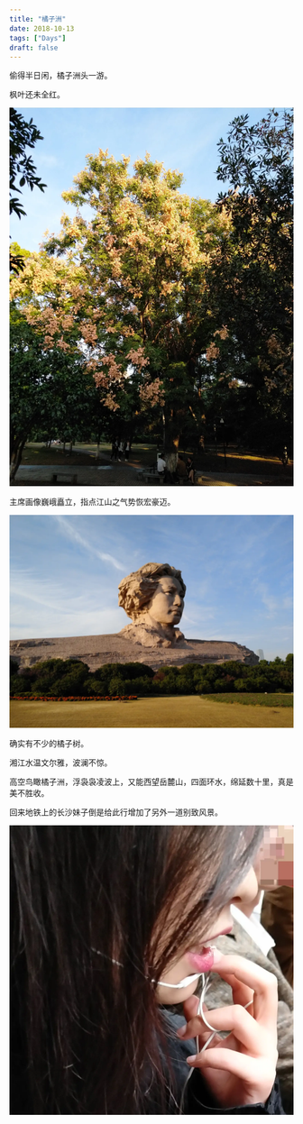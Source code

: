 ```yaml
---
title: "橘子洲"
date: 2018-10-13
tags: ["Days"]
draft: false
---
```


偷得半日闲，橘子洲头一游。

枫叶还未全红。

![](1.webp "")

主席画像巍峨矗立，指点江山之气势恢宏豪迈。

![](featured.webp "")

确实有不少的橘子树。

湘江水温文尔雅，波澜不惊。

高空鸟瞰橘子洲，浮袅袅凌波上，又能西望岳麓山，四面环水，绵延数十里，真是美不胜收。

回来地铁上的长沙妹子倒是给此行增加了另外一道别致风景。

![](3.webp "")